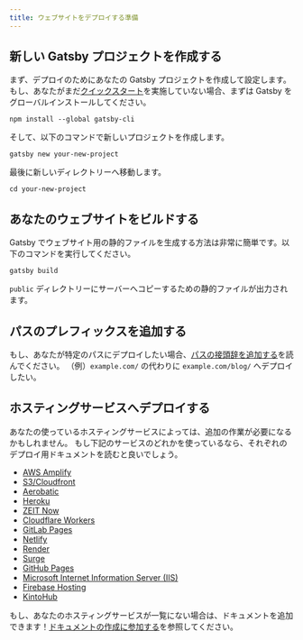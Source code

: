 ```yaml
---
title: ウェブサイトをデプロイする準備
---
```


## 新しい Gatsby プロジェクトを作成する

まず、デプロイのためにあなたの Gatsby プロジェクトを作成して設定します。
もし、あなたがまだ[クイックスタート](/docs/quick-start)を実施していない場合、まずは Gatsby をグローバルインストールしてください。

```shell
npm install --global gatsby-cli
```

そして、以下のコマンドで新しいプロジェクトを作成します。

```shell
gatsby new your-new-project
```

最後に新しいディレクトリーへ移動します。

```shell
cd your-new-project
```

## あなたのウェブサイトをビルドする

Gatsby でウェブサイト用の静的ファイルを生成する方法は非常に簡単です。以下のコマンドを実行してください。

```shell
gatsby build
```

`public` ディレクトリーにサーバーへコピーするための静的ファイルが出力されます。

## パスのプレフィックスを追加する

もし、あなたが特定のパスにデプロイしたい場合、[パスの接頭辞を追加する](/docs/path-prefix)を読んでください。
（例）`example.com/` の代わりに `example.com/blog/` へデプロイしたい。

## ホスティングサービスへデプロイする

あなたの使っているホスティングサービスによっては、追加の作業が必要になるかもしれません。
もし下記のサービスのどれかを使っているなら、それぞれのデプロイ用ドキュメントを読むと良いでしょう。

- [AWS Amplify](/docs/deploying-to-aws-amplify)
- [S3/Cloudfront](/docs/deploying-to-s3-cloudfront)
- [Aerobatic](/docs/deploying-to-aerobatic)
- [Heroku](/docs/deploying-to-heroku)
- [ZEIT Now](/docs/deploying-to-zeit-now)
- [Cloudflare Workers](/docs/deploying-to-cloudflare-workers)
- [GitLab Pages](/docs/deploying-to-gitlab-pages)
- [Netlify](/docs/deploying-to-netlify)
- [Render](/docs/deploying-to-render)
- [Surge](/docs/deploying-to-surge)
- [GitHub Pages](/docs/how-gatsby-works-with-github-pages)
- [Microsoft Internet Information Server (IIS)](/docs/deploying-to-iis)
- [Firebase Hosting](/docs/deploying-to-firebase)
- [KintoHub](/docs/deploying-to-kintohub)

もし、あなたのホスティングサービスが一覧にない場合は、ドキュメントを追加できます！[ドキュメントの作成に参加する](/contributing/docs-contributions)を参照してください。
